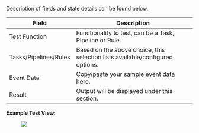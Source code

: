 
Description of fields and state details can be found below.

| Field                 | Description                                 | 
| --------------------- | ------------------------------------------- | 
| Test Function         | Functionality to test, can be a Task, Pipeline or Rule. | 
| Tasks/Pipelines/Rules | Based on the above choice, this selection lists available/configured options. | 
| Event Data            | Copy/paste your sample event data here. | 
| Result                | Output will be displayed under this section. | 

**Example Test View**:
<figure markdown>
  <p>
  <img src="../assets/img/padas_ui_test_example.png" class="img-fluid py-5 w-75">
  </p>
</figure>
 
 